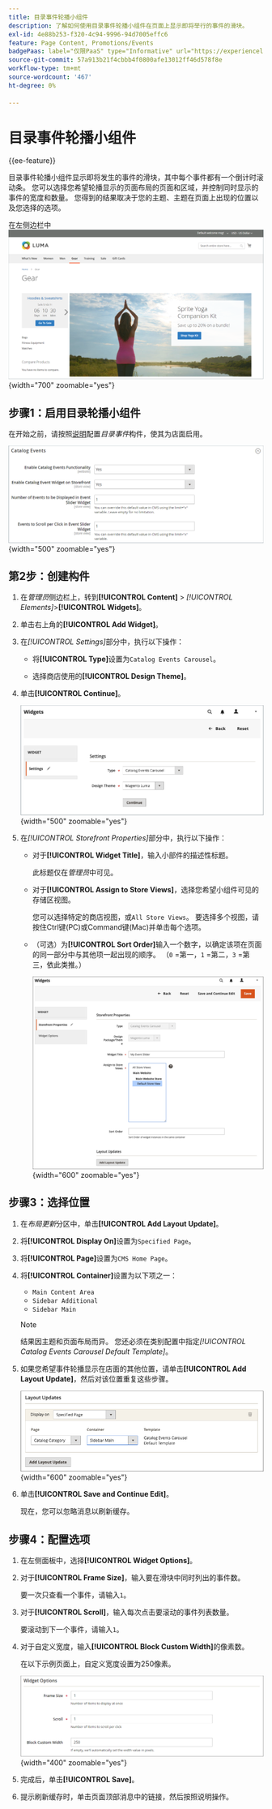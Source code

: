 ```yaml
---
title: 目录事件轮播小组件
description: 了解如何使用目录事件轮播小组件在页面上显示即将举行的事件的滑块。
exl-id: 4e88b253-f320-4c94-9996-94d7005effc6
feature: Page Content, Promotions/Events
badgePaas: label="仅限PaaS" type="Informative" url="https://experienceleague.adobe.com/en/docs/commerce/user-guides/product-solutions" tooltip="仅适用于云项目(Adobe管理的PaaS基础架构)和内部部署项目上的Adobe Commerce 。"
source-git-commit: 57a913b21f4cbbb4f0800afe13012ff46d578f8e
workflow-type: tm+mt
source-wordcount: '467'
ht-degree: 0%

---
```


# 目录事件轮播小组件

{{ee-feature}}

目录事件轮播小组件显示即将发生的事件的滑块，其中每个事件都有一个倒计时滚动条。 您可以选择您希望轮播显示的页面布局的页面和区域，并控制同时显示的事件的宽度和数量。 您得到的结果取决于您的主题、主题在页面上出现的位置以及您选择的选项。

在左侧边栏中![事件轮播](./assets/storefront-event-carousel-sidebar-gear.png){width="700" zoomable="yes"}

## 步骤1：启用目录轮播小组件

在开始之前，请按照[说明](../merchandising-promotions/event-configure.md)配置&#x200B;_目录事件_&#x200B;构件，使其为店面启用。

![目录事件配置](./assets/config-catalog-catalog-events-1.png){width="500" zoomable="yes"}

## 第2步：创建构件

1. 在&#x200B;_管理员_&#x200B;侧边栏上，转到&#x200B;**[!UICONTROL Content]** > _[!UICONTROL Elements]_>**[!UICONTROL Widgets]**。

1. 单击右上角的&#x200B;**[!UICONTROL Add Widget]**。

1. 在&#x200B;_[!UICONTROL Settings]_&#x200B;部分中，执行以下操作：

   - 将&#x200B;**[!UICONTROL Type]**&#x200B;设置为`Catalog Events Carousel`。

   - 选择商店使用的&#x200B;**[!UICONTROL Design Theme]**。

1. 单击&#x200B;**[!UICONTROL Continue]**。

   ![事件轮播的小组件设置](./assets/widget-event-carousel-settings.png){width="500" zoomable="yes"}

1. 在&#x200B;_[!UICONTROL Storefront Properties]_&#x200B;部分中，执行以下操作：

   - 对于&#x200B;**[!UICONTROL Widget Title]**，输入小部件的描述性标题。

     此标题仅在&#x200B;_管理员_&#x200B;中可见。

   - 对于&#x200B;**[!UICONTROL Assign to Store Views]**，选择您希望小组件可见的存储区视图。

     您可以选择特定的商店视图，或`All Store Views`。 要选择多个视图，请按住Ctrl键(PC)或Command键(Mac)并单击每个选项。

   - （可选）为&#x200B;**[!UICONTROL Sort Order]**&#x200B;输入一个数字，以确定该项在页面的同一部分中与其他项一起出现的顺序。 （`0` =第一，`1` =第二，`3` =第三，依此类推。）

     ![小组件店面属性](./assets/widget-event-carousel-storefront-properties.png){width="600" zoomable="yes"}

## 步骤3：选择位置

1. 在&#x200B;_布局更新_&#x200B;分区中，单击&#x200B;**[!UICONTROL Add Layout Update]**。

1. 将&#x200B;**[!UICONTROL Display On]**&#x200B;设置为`Specified Page`。

1. 将&#x200B;**[!UICONTROL Page]**&#x200B;设置为`CMS Home Page`。

1. 将&#x200B;**[!UICONTROL Container]**&#x200B;设置为以下项之一：

   - `Main Content Area`
   - `Sidebar Additional`
   - `Sidebar Main`

   >[!NOTE]
   >
   >结果因主题和页面布局而异。 您还必须在类别配置中指定&#x200B;_[!UICONTROL Catalog Events Carousel Default Template]_。

1. 如果您希望事件轮播显示在店面的其他位置，请单击&#x200B;**[!UICONTROL Add Layout Update]**，然后对该位置重复这些步骤。

   ![布局更新](./assets/widget-event-carousel-layout-updates-catalog-category-sidebar.png){width="600" zoomable="yes"}

1. 单击&#x200B;**[!UICONTROL Save and Continue Edit]**。

   现在，您可以忽略消息以刷新缓存。

## 步骤4：配置选项

1. 在左侧面板中，选择&#x200B;**[!UICONTROL Widget Options]**。

1. 对于&#x200B;**[!UICONTROL Frame Size]**，输入要在滑块中同时列出的事件数。

   要一次只查看一个事件，请输入`1`。

1. 对于&#x200B;**[!UICONTROL Scroll]**，输入每次点击要滚动的事件列表数量。

   要滚动到下一个事件，请输入`1`。

1. 对于自定义宽度，输入&#x200B;**[!UICONTROL Block Custom Width]**&#x200B;的像素数。

   在以下示例页面上，自定义宽度设置为250像素。

   ![自定义宽度构件选项](./assets/widget-options-custom-width.png){width="400" zoomable="yes"}

1. 完成后，单击&#x200B;**[!UICONTROL Save]**。

1. 提示刷新缓存时，单击页面顶部消息中的链接，然后按照说明操作。
